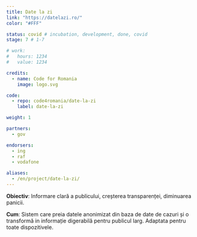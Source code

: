 ```yaml
---
title: Date la zi
link: "https://datelazi.ro/"
color: "#FFF"

status: covid # incubation, development, done, covid
stage: 7 # 1-7

# work:
#   hours: 1234
#   value: 1234

credits:
  - name: Code for Romania
    image: logo.svg

code:
  - repo: code4romania/date-la-zi
    label: date-la-zi

weight: 1

partners:
  - gov

endorsers:
  - ing
  - raf
  - vodafone

aliases:
  - /en/project/date-la-zi/
---
```


**Obiectiv**: Informare clară a publicului, creșterea transparenței, diminuarea panicii.

**Cum**: Sistem care preia datele anonimizat din baza de date de cazuri și o transformă in informație digerabilă pentru publicul larg. Adaptata pentru toate dispozitivele.
